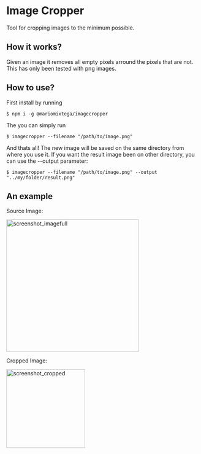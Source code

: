 # Image Cropper
Tool for cropping images to the minimum possible.

## How it works?

Given an image it removes all empty pixels arround the pixels that are not. This has only been tested with png images.

## How to use?

First install by running

    $ npm i -g @mariomixtega/imagecropper
    
The you can simply run

    $ imagecropper --filename "/path/to/image.png"

And thats all! The new image will be saved on the same directory from where you use it.
If you want the result image been on other directory, you can use the --output parameter:

    $ imagecropper --filename "/path/to/image.png" --output "../my/folder/result.png"

## An example

Source Image:

<img width="345" alt="screenshot_imagefull" src="https://user-images.githubusercontent.com/64606785/84799463-ea240700-afc1-11ea-9980-b7a30b77f7ae.png">

Cropped Image:

<img width="205" alt="screenshot_cropped" src="https://user-images.githubusercontent.com/64606785/84799460-e98b7080-afc1-11ea-920b-227aece25a23.png">

